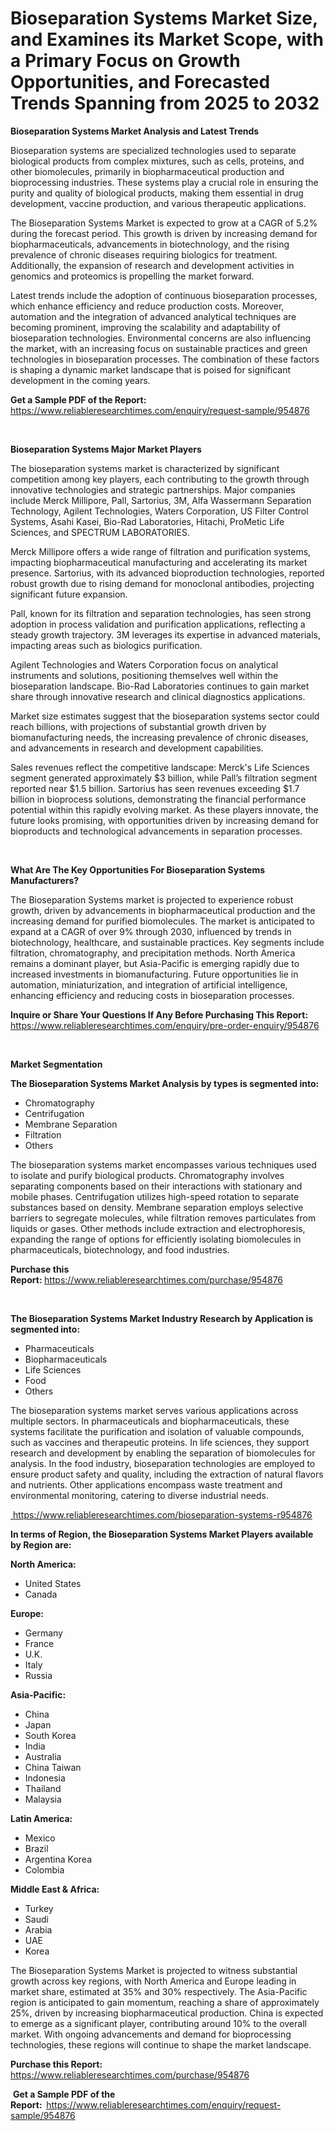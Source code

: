 <p><h1>Bioseparation Systems Market Size, and Examines its Market Scope, with a Primary Focus on Growth Opportunities, and Forecasted Trends Spanning from 2025 to 2032</h1></p><p><strong>Bioseparation Systems Market Analysis and Latest Trends</strong></p>
<p><p>Bioseparation systems are specialized technologies used to separate biological products from complex mixtures, such as cells, proteins, and other biomolecules, primarily in biopharmaceutical production and bioprocessing industries. These systems play a crucial role in ensuring the purity and quality of biological products, making them essential in drug development, vaccine production, and various therapeutic applications.</p><p>The Bioseparation Systems Market is expected to grow at a CAGR of 5.2% during the forecast period. This growth is driven by increasing demand for biopharmaceuticals, advancements in biotechnology, and the rising prevalence of chronic diseases requiring biologics for treatment. Additionally, the expansion of research and development activities in genomics and proteomics is propelling the market forward. </p><p>Latest trends include the adoption of continuous bioseparation processes, which enhance efficiency and reduce production costs. Moreover, automation and the integration of advanced analytical techniques are becoming prominent, improving the scalability and adaptability of bioseparation technologies. Environmental concerns are also influencing the market, with an increasing focus on sustainable practices and green technologies in bioseparation processes. The combination of these factors is shaping a dynamic market landscape that is poised for significant development in the coming years.</p></p>
<p><strong>Get a Sample PDF of the Report:&nbsp;</strong> <a href="https://www.reliableresearchtimes.com/enquiry/request-sample/954876?utm_campaign=2180&utm_medium=2&utm_source=Github&utm_content=ia&utm_term=18042025&utm_id=bioseparation-systems">https://www.reliableresearchtimes.com/enquiry/request-sample/954876</a></p>
<p>&nbsp;</p>
<p><strong>Bioseparation Systems Major Market Players</strong></p>
<p><p>The bioseparation systems market is characterized by significant competition among key players, each contributing to the growth through innovative technologies and strategic partnerships. Major companies include Merck Millipore, Pall, Sartorius, 3M, Alfa Wassermann Separation Technology, Agilent Technologies, Waters Corporation, US Filter Control Systems, Asahi Kasei, Bio-Rad Laboratories, Hitachi, ProMetic Life Sciences, and SPECTRUM LABORATORIES.</p><p>Merck Millipore offers a wide range of filtration and purification systems, impacting biopharmaceutical manufacturing and accelerating its market presence. Sartorius, with its advanced bioproduction technologies, reported robust growth due to rising demand for monoclonal antibodies, projecting significant future expansion.</p><p>Pall, known for its filtration and separation technologies, has seen strong adoption in process validation and purification applications, reflecting a steady growth trajectory. 3M leverages its expertise in advanced materials, impacting areas such as biologics purification.</p><p>Agilent Technologies and Waters Corporation focus on analytical instruments and solutions, positioning themselves well within the bioseparation landscape. Bio-Rad Laboratories continues to gain market share through innovative research and clinical diagnostics applications.</p><p>Market size estimates suggest that the bioseparation systems sector could reach billions, with projections of substantial growth driven by biomanufacturing needs, the increasing prevalence of chronic diseases, and advancements in research and development capabilities. </p><p>Sales revenues reflect the competitive landscape: Merck's Life Sciences segment generated approximately $3 billion, while Pall’s filtration segment reported near $1.5 billion. Sartorius has seen revenues exceeding $1.7 billion in bioprocess solutions, demonstrating the financial performance potential within this rapidly evolving market. As these players innovate, the future looks promising, with opportunities driven by increasing demand for bioproducts and technological advancements in separation processes.</p></p>
<p>&nbsp;</p>
<p><strong>What Are The Key Opportunities For Bioseparation Systems Manufacturers?</strong></p>
<p><p>The Bioseparation Systems market is projected to experience robust growth, driven by advancements in biopharmaceutical production and the increasing demand for purified biomolecules. The market is anticipated to expand at a CAGR of over 9% through 2030, influenced by trends in biotechnology, healthcare, and sustainable practices. Key segments include filtration, chromatography, and precipitation methods. North America remains a dominant player, but Asia-Pacific is emerging rapidly due to increased investments in biomanufacturing. Future opportunities lie in automation, miniaturization, and integration of artificial intelligence, enhancing efficiency and reducing costs in bioseparation processes.</p></p>
<p><strong>Inquire or Share Your Questions If Any Before Purchasing This Report:</strong> <a href="https://www.reliableresearchtimes.com/enquiry/pre-order-enquiry/954876?utm_campaign=2180&utm_medium=2&utm_source=Github&utm_content=ia&utm_term=18042025&utm_id=bioseparation-systems">https://www.reliableresearchtimes.com/enquiry/pre-order-enquiry/954876</a></p>
<p>&nbsp;</p>
<p><strong>Market Segmentation</strong></p>
<p><strong>The Bioseparation Systems Market Analysis by types is segmented into:</strong></p>
<p><ul><li>Chromatography</li><li>Centrifugation</li><li>Membrane Separation</li><li>Filtration</li><li>Others</li></ul></p>
<p><p>The bioseparation systems market encompasses various techniques used to isolate and purify biological products. Chromatography involves separating components based on their interactions with stationary and mobile phases. Centrifugation utilizes high-speed rotation to separate substances based on density. Membrane separation employs selective barriers to segregate molecules, while filtration removes particulates from liquids or gases. Other methods include extraction and electrophoresis, expanding the range of options for efficiently isolating biomolecules in pharmaceuticals, biotechnology, and food industries.</p></p>
<p><strong>Purchase this Report:&nbsp;</strong><a href="https://www.reliableresearchtimes.com/purchase/954876?utm_campaign=2180&utm_medium=2&utm_source=Github&utm_content=ia&utm_term=18042025&utm_id=bioseparation-systems">https://www.reliableresearchtimes.com/purchase/954876</a></p>
<p>&nbsp;</p>
<p><strong>The Bioseparation Systems Market Industry Research by Application is segmented into:</strong></p>
<p><ul><li>Pharmaceuticals</li><li>Biopharmaceuticals</li><li>Life Sciences</li><li>Food</li><li>Others</li></ul></p>
<p><p>The bioseparation systems market serves various applications across multiple sectors. In pharmaceuticals and biopharmaceuticals, these systems facilitate the purification and isolation of valuable compounds, such as vaccines and therapeutic proteins. In life sciences, they support research and development by enabling the separation of biomolecules for analysis. In the food industry, bioseparation technologies are employed to ensure product safety and quality, including the extraction of natural flavors and nutrients. Other applications encompass waste treatment and environmental monitoring, catering to diverse industrial needs.</p></p>
<p><a href="https://www.reliableresearchtimes.com/bioseparation-systems-r954876?utm_campaign=2180&utm_medium=2&utm_source=Github&utm_content=ia&utm_term=18042025&utm_id=bioseparation-systems">&nbsp;https://www.reliableresearchtimes.com/bioseparation-systems-r954876</a></p>
<p><strong>In terms of Region, the Bioseparation Systems Market Players available by Region are:</strong></p>
<p>
    <p> <strong> North America: </strong>
        <ul>
            <li>United States</li>
            <li>Canada</li>
        </ul>
        </p> 
    <p> <strong> Europe: </strong>
        <ul>
            <li>Germany</li>
            <li>France</li>
            <li>U.K.</li>
            <li>Italy</li>
            <li>Russia</li>
        </ul>
        </p> 
    <p> <strong> Asia-Pacific: </strong>
        <ul>
            <li>China</li>
            <li>Japan</li>
            <li>South Korea</li>
            <li>India</li>
            <li>Australia</li>
            <li>China Taiwan</li>
            <li>Indonesia</li>
            <li>Thailand</li>
            <li>Malaysia</li>
        </ul>
        </p> 
    <p> <strong> Latin America: </strong>
        <ul>
            <li>Mexico</li>
            <li>Brazil</li>
            <li>Argentina Korea</li>
            <li>Colombia</li>
        </ul>
        </p> 
    <p> <strong> Middle East & Africa: </strong>
        <ul>
            <li>Turkey</li>
            <li>Saudi</li>
            <li>Arabia</li>
            <li>UAE</li>
            <li>Korea</li>
        </ul>
    </p>
    </p>
<p><p>The Bioseparation Systems Market is projected to witness substantial growth across key regions, with North America and Europe leading in market share, estimated at 35% and 30% respectively. The Asia-Pacific region is anticipated to gain momentum, reaching a share of approximately 25%, driven by increasing biopharmaceutical production. China is expected to emerge as a significant player, contributing around 10% to the overall market. With ongoing advancements and demand for bioprocessing technologies, these regions will continue to shape the market landscape.</p></p>
<p><strong>Purchase this Report: </strong><a href="https://www.reliableresearchtimes.com/purchase/954876?utm_campaign=2180&utm_medium=2&utm_source=Github&utm_content=ia&utm_term=18042025&utm_id=bioseparation-systems">https://www.reliableresearchtimes.com/purchase/954876</a></p>
<p>&nbsp;<strong>Get a Sample PDF of the Report:&nbsp;&nbsp;</strong><a href="https://www.reliableresearchtimes.com/enquiry/request-sample/954876?utm_campaign=2180&utm_medium=2&utm_source=Github&utm_content=ia&utm_term=18042025&utm_id=bioseparation-systems">https://www.reliableresearchtimes.com/enquiry/request-sample/954876</a></p>
<p><strong></strong></p>
<p><p></p><p></p><p></p></p>